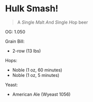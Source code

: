 Hulk Smash!
===

> A *S*ingle *M*alt *A*nd *S*ingle *H*op beer

OG: 1.050

Grain Bill:

* 2-row (13 lbs)

Hops:

* Noble (1 oz, 60 minutes)
* Noble (1 oz, 5 minutes)

Yeast:

* American Ale (Wyeast 1056)
